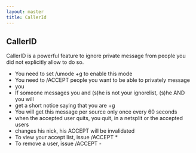 ```yaml
---
layout: master
title: CallerId
---
```


## CallerID

CallerID is a powerful feature to ignore private message from people you did not
explicitly allow to do so.

 * You need to set /umode +g to enable this mode
 * You need to /ACCEPT <nick> people you want to be able to privately message
 * you
 * If someone messages you and (s)he is not your ignorelist, (s)he AND you will
 * get a short notice saying that you are +g
 * You will get this message per source only once every 60 seconds
 * when the accepted user quits, you quit, in a netsplit or the accepted users
 * changes his nick, his ACCEPT will be invalidated
 * To view your accept list, issue /ACCEPT *
 * To remove a user, issue /ACCEPT -<nick>
